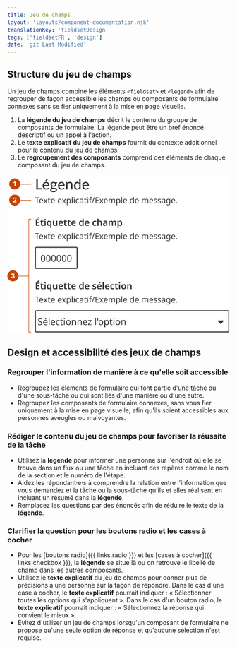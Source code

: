 ```yaml
---
title: Jeu de champs
layout: 'layouts/component-documentation.njk'
translationKey: 'fieldsetDesign'
tags: ['fieldsetFR', 'design']
date: 'git Last Modified'
---
```


## Structure du jeu de champs

Un jeu de champs combine les éléments `<fieldset>` et `<legend>` afin de regrouper de façon accessible les champs ou composants de formulaire connexes sans se fier uniquement à la mise en page visuelle.

<ol class="anatomy-list">
  <li>La <strong>légende du jeu de champs</strong> décrit le contenu du groupe de composants de formulaire. La légende peut être un bref énoncé descriptif ou un appel à l'action.</li>
  <li>Le <strong>texte explicatif du jeu de champs</strong> fournit du contexte additionnel pour le contenu du jeu de champs.</li>
  <li>Le <strong>regroupement des composants</strong> comprend des éléments de chaque composant du jeu de champs.</li>
</ol>

<img class="b-sm b-default p-400" src="/images/fr/components/anatomy/gcds-fieldset-anatomy.svg" alt="L'anatomie du composant jeu de champ identifiant la légende du jeu de champ et son message d'aide suivi de deux composants un à la suite de l'autre identifié comme un groupe de composants. Le premier un champ de texte et le deuxième un menu de sélection."/>

## Design et accessibilité des jeux de champs

### Regrouper l'information de manière à ce qu'elle soit accessible

- Regroupez les éléments de formulaire qui font partie d'une tâche ou d'une sous-tâche ou qui sont liés d'une manière ou d'une autre.
- Regroupez les composants de formulaire connexes, sans vous fier uniquement à la mise en page visuelle, afin qu'ils soient accessibles aux personnes aveugles ou malvoyantes.

### Rédiger le contenu du jeu de champs pour favoriser la réussite de la tâche

- Utilisez la **légende** pour informer une personne sur l'endroit où elle se trouve dans un flux ou une tâche en incluant des repères comme le nom de la section et le numéro de l'étape.
- Aidez les répondant·e·s à comprendre la relation entre l'information que vous demandez et la tâche ou la sous-tâche qu'ils et elles réalisent en incluant un résumé dans la **légende**.
- Remplacez les questions par des énoncés afin de réduire le texte de la **légende**.

### Clarifier la question pour les boutons radio et les cases à cocher

- Pour les [boutons radio]({{ links.radio }}) et les [cases à cocher]({{ links.checkbox }}), la **légende** se situe là ou on retrouve le libellé de champ dans les autres composants.
- Utilisez le **texte explicatif** du jeu de champs pour donner plus de précisions à une personne sur la façon de répondre. Dans le cas d'une case à cocher, le **texte explicatif** pourrait indiquer : « Sélectionner toutes les options qui s'appliquent ». Dans le cas d'un bouton radio, le **texte explicatif** pourrait indiquer : « Sélectionnez la réponse qui convient le mieux ».
- Évitez d'utiliser un jeu de champs lorsqu'un composant de formulaire ne propose qu'une seule option de réponse et qu'aucune sélection n'est requise.
